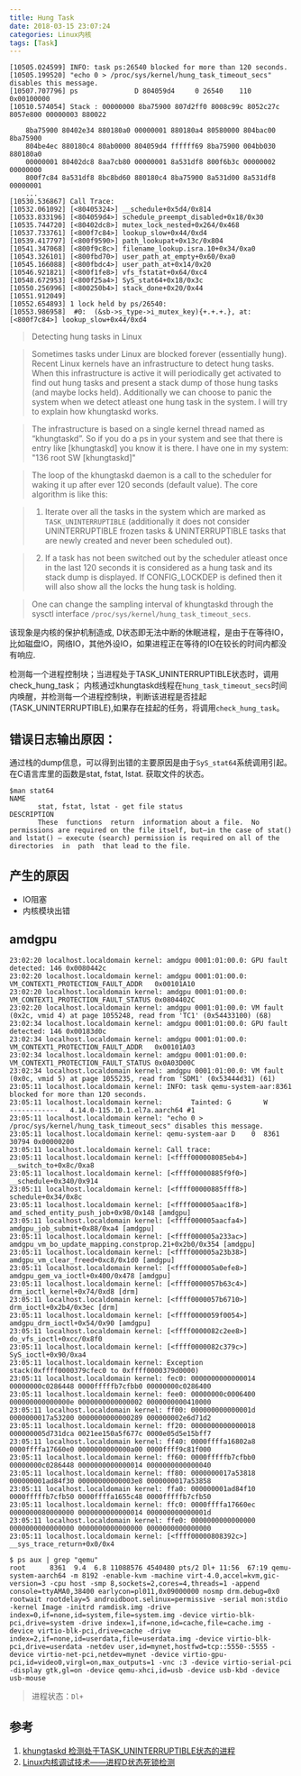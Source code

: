 ```yaml
---
title: Hung Task
date: 2018-03-15 23:07:24
categories: Linux内核
tags: [Task]
---
```



```
[10505.024599] INFO: task ps:26540 blocked for more than 120 seconds.
[10505.199520] "echo 0 > /proc/sys/kernel/hung_task_timeout_secs" disables this message.
[10507.707796] ps              D 804059d4     0 26540    110 0x00100000
[10510.574054] Stack : 00000000 8ba75900 807d2ff0 8008c99c 8052c27c 8057e800 00000003 880022

	8ba75900 80402e34 880180a0 00000001 880180a4 80580000 804bac00 8ba75900
	804be4ec 880180c4 80ab0000 804059d4 ffffff69 8ba75900 004bb030 880180a0
	00000001 80402dc8 8aa7cb80 00000001 8a531df8 800f6b3c 00000002 00000000
	800f7c84 8a531df8 8bc8bd60 880180c4 8ba75900 8a531d00 8a531df8 00000001
	...
[10530.536867] Call Trace:
[10532.061092] [<80405324>] __schedule+0x5d4/0x814
[10533.833196] [<804059d4>] schedule_preempt_disabled+0x18/0x30
[10535.744720] [<80402dc8>] mutex_lock_nested+0x264/0x468
[10537.733761] [<800f7c84>] lookup_slow+0x44/0xd4
[10539.417797] [<800f9590>] path_lookupat+0x13c/0x804
[10541.347068] [<800f9c8c>] filename_lookup.isra.10+0x34/0xa0
[10543.326101] [<800fbd70>] user_path_at_empty+0x60/0xa0
[10545.166088] [<800fbdc4>] user_path_at+0x14/0x20
[10546.921821] [<800f1fe8>] vfs_fstatat+0x64/0xc4
[10548.672953] [<800f25a4>] SyS_stat64+0x18/0x3c
[10550.256996] [<800250b4>] stack_done+0x20/0x44
[10551.912049]
[10552.654893] 1 lock held by ps/26540:
[10553.986958]  #0:  (&sb->s_type->i_mutex_key){+.+.+.}, at: [<800f7c84>] lookup_slow+0x44/0xd4
```

<!--more-->

>Detecting hung tasks in Linux

>Sometimes tasks under Linux are blocked forever (essentially hung). Recent Linux kernels have an infrastructure to detect hung tasks. When this infrastructure is active it will periodically get activated to find out hung tasks and present a stack dump of those hung tasks (and maybe locks held). Additionally we can choose to panic the system when we detect atleast one hung task in the system. I will try to explain how khungtaskd works.

>The infrastructure is based on a single kernel thread named as “khungtaskd”. So if you do a ps in your system and see that there is entry like [khungtaskd] you know it is there. I have one in my system: "136 root SW [khungtaskd]"

>The loop of the khungtaskd daemon is a call to the scheduler for waking it up after ever 120 seconds (default value). The core algorithm is like this:

>1. Iterate over all the tasks in the system which are marked as `TASK_UNINTERRUPTIBLE` (additionally it does not consider UNINTERRUPTIBLE frozen tasks & UNINTERRUPTIBLE tasks that are newly created and never been scheduled out).

>2. If a task has not been switched out by the scheduler atleast once in the last 120 seconds it is considered as a hung task and its stack dump is displayed. If CONFIG_LOCKDEP is defined then it will also show all the locks the hung task is holding.

>One can change the sampling interval of khungtaskd through the sysctl interface `/proc/sys/kernel/hung_task_timeout_secs`.

该现象是内核的保护机制造成, D状态即无法中断的休眠进程，是由于在等待IO，比如磁盘IO，网络IO，其他外设IO，如果进程正在等待的IO在较长的时间内都没有响应.

检测每一个进程控制块；当进程处于TASK_UNINTERRUPTIBLE状态时，调用check_hung_task；
内核通过khungtaskd线程在`hung_task_timeout_secs`时间内唤醒，并检测每一个进程控制块，判断该进程是否挂起(TASK_UNINTERRUPTIBLE),如果存在挂起的任务，将调用`check_hung_task`。

## 错误日志输出原因：

通过栈的dump信息，可以得到出错的主要原因是由于`SyS_stat64`系统调用引起。在C语言库里的函数是stat, fstat, lstat. 获取文件的状态。

```
$man stat64
NAME
       stat, fstat, lstat - get file status
DESCRIPTION
       These  functions  return  information about a file.  No permissions are required on the file itself, but—in the case of stat() and lstat() — execute (search) permission is required on all of the  directories  in  path  that lead to the file.
```

## 产生的原因

- IO阻塞
- 内核模块出错

## amdgpu

```
23:02:20 localhost.localdomain kernel: amdgpu 0001:01:00.0: GPU fault detected: 146 0x0080442c
23:02:20 localhost.localdomain kernel: amdgpu 0001:01:00.0:   VM_CONTEXT1_PROTECTION_FAULT_ADDR   0x00101A10
23:02:20 localhost.localdomain kernel: amdgpu 0001:01:00.0:   VM_CONTEXT1_PROTECTION_FAULT_STATUS 0x0804402C
23:02:20 localhost.localdomain kernel: amdgpu 0001:01:00.0: VM fault (0x2c, vmid 4) at page 1055248, read from 'TC1' (0x54433100) (68)
23:02:34 localhost.localdomain kernel: amdgpu 0001:01:00.0: GPU fault detected: 146 0x00183d0c
23:02:34 localhost.localdomain kernel: amdgpu 0001:01:00.0:   VM_CONTEXT1_PROTECTION_FAULT_ADDR   0x00101A03
23:02:34 localhost.localdomain kernel: amdgpu 0001:01:00.0:   VM_CONTEXT1_PROTECTION_FAULT_STATUS 0x0A03D00C
23:02:34 localhost.localdomain kernel: amdgpu 0001:01:00.0: VM fault (0x0c, vmid 5) at page 1055235, read from 'SDM1' (0x53444d31) (61)
23:05:11 localhost.localdomain kernel: INFO: task qemu-system-aar:8361 blocked for more than 120 seconds.
23:05:11 localhost.localdomain kernel:       Tainted: G        W      ------------   4.14.0-115.10.1.el7a.aarch64 #1
23:05:11 localhost.localdomain kernel: "echo 0 > /proc/sys/kernel/hung_task_timeout_secs" disables this message.
23:05:11 localhost.localdomain kernel: qemu-system-aar D    0  8361  30794 0x00000200
23:05:11 localhost.localdomain kernel: Call trace:
23:05:11 localhost.localdomain kernel: [<ffff000008085eb4>] __switch_to+0x8c/0xa8
23:05:11 localhost.localdomain kernel: [<ffff00000885f9f0>] __schedule+0x340/0x914
23:05:11 localhost.localdomain kernel: [<ffff00000885fff8>] schedule+0x34/0x8c
23:05:11 localhost.localdomain kernel: [<ffff000005aac1f8>] amd_sched_entity_push_job+0x98/0x148 [amdgpu]
23:05:11 localhost.localdomain kernel: [<ffff000005aacfa4>] amdgpu_job_submit+0x88/0xa4 [amdgpu]
23:05:11 localhost.localdomain kernel: [<ffff000005a233ac>] amdgpu_vm_bo_update_mapping.constprop.21+0x2b0/0x354 [amdgpu]
23:05:11 localhost.localdomain kernel: [<ffff000005a23b38>] amdgpu_vm_clear_freed+0xc8/0x1d0 [amdgpu]
23:05:11 localhost.localdomain kernel: [<ffff000005a0efe8>] amdgpu_gem_va_ioctl+0x400/0x478 [amdgpu]
23:05:11 localhost.localdomain kernel: [<ffff0000057b63c4>] drm_ioctl_kernel+0x74/0xd8 [drm]
23:05:11 localhost.localdomain kernel: [<ffff0000057b6710>] drm_ioctl+0x2b4/0x3ec [drm]
23:05:11 localhost.localdomain kernel: [<ffff0000059f0054>] amdgpu_drm_ioctl+0x54/0x90 [amdgpu]
23:05:11 localhost.localdomain kernel: [<ffff0000082c2ee8>] do_vfs_ioctl+0xcc/0x8f0
23:05:11 localhost.localdomain kernel: [<ffff0000082c379c>] SyS_ioctl+0x90/0xa4
23:05:11 localhost.localdomain kernel: Exception stack(0xffff0000379cfec0 to 0xffff0000379d0000)
23:05:11 localhost.localdomain kernel: fec0: 0000000000000014 00000000c0286448 0000fffffb7cfbb0 00000000c0286400
23:05:11 localhost.localdomain kernel: fee0: 00000000c0006400 000000000000000e 0000000000000002 0000000000410000
23:05:11 localhost.localdomain kernel: ff00: 000000000000001d 0000000017a53200 0000000000000289 000000002e6d71d2
23:05:11 localhost.localdomain kernel: ff20: 0000000000000018 000000005d731dca 0021ee150a5f677c 0000e05d5e15bff7
23:05:11 localhost.localdomain kernel: ff40: 0000ffffa16802a8 0000ffffa17660e0 0000000000000a00 0000ffff9c81f000
23:05:11 localhost.localdomain kernel: ff60: 0000fffffb7cfbb0 00000000c0286448 0000000000000014 0000000000000040
23:05:11 localhost.localdomain kernel: ff80: 0000000017a53818 000000001ad84f30 00000000000003e8 0000000017a53858
23:05:11 localhost.localdomain kernel: ffa0: 000000001ad84f10 0000fffffb7cfb50 0000ffffa1655c48 0000fffffb7cfb50
23:05:11 localhost.localdomain kernel: ffc0: 0000ffffa17660ec 0000000080000000 0000000000000014 000000000000001d
23:05:11 localhost.localdomain kernel: ffe0: 0000000000000000 0000000000000000 0000000000000000 0000000000000000
23:05:11 localhost.localdomain kernel: [<ffff00000808392c>] __sys_trace_return+0x0/0x4
```

```
$ ps aux | grep "qemu"
root      8361  9.4  6.8 11088576 4540480 pts/2 Dl+ 11:56  67:19 qemu-system-aarch64 -m 8192 -enable-kvm -machine virt-4.0,accel=kvm,gic-version=3 -cpu host -smp 8,sockets=2,cores=4,threads=1 -append console=ttyAMA0,38400 earlycon=pl011,0x09000000 nosmp drm.debug=0x0 rootwait rootdelay=5 androidboot.selinux=permissive -serial mon:stdio -kernel Image -initrd ramdisk.img -drive index=0,if=none,id=system,file=system.img -device virtio-blk-pci,drive=system -drive index=1,if=none,id=cache,file=cache.img -device virtio-blk-pci,drive=cache -drive index=2,if=none,id=userdata,file=userdata.img -device virtio-blk-pci,drive=userdata -netdev user,id=mynet,hostfwd=tcp::5550-:5555 -device virtio-net-pci,netdev=mynet -device virtio-gpu-pci,id=video0,virgl=on,max_outputs=1 -vnc :3 -device virtio-serial-pci -display gtk,gl=on -device qemu-xhci,id=usb -device usb-kbd -device usb-mouse
```
>进程状态：`Dl+`


## 参考

1. [khungtaskd 检测处于TASK_UNINTERRUPTIBLE状态的进程](http://blog.chinaunix.net/xmlrpc.php?r=blog/article&uid=25564582&id=5204177)
2. [Linux内核调试技术——进程D状态死锁检测](http://blog.csdn.net/luckyapple1028/article/details/51931210)
